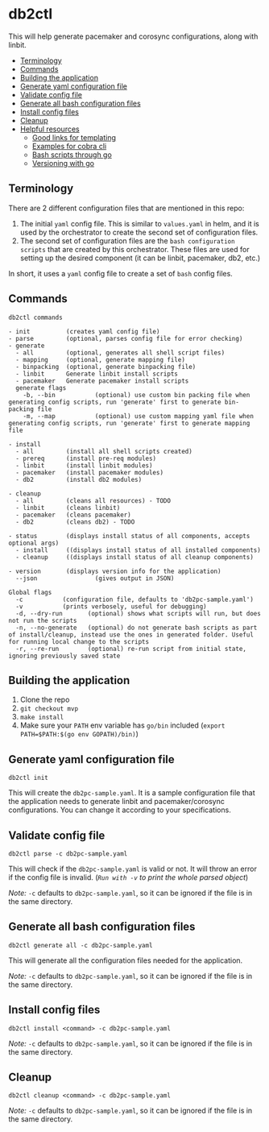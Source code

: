 # db2ctl

This will help generate pacemaker and corosync configurations, along with linbit.

<!-- @import "[TOC]" {cmd="toc" depthFrom=2 depthTo=6 orderedList=false} -->

<!-- code_chunk_output -->

- [Terminology](#terminology)
- [Commands](#commands)
- [Building the application](#building-the-application)
- [Generate yaml configuration file](#generate-yaml-configuration-file)
- [Validate config file](#validate-config-file)
- [Generate all bash configuration files](#generate-all-bash-configuration-files)
- [Install config files](#install-config-files)
- [Cleanup](#cleanup)
- [Helpful resources](#helpful-resources)
  - [Good links for templating](#good-links-for-templating)
  - [Examples for cobra cli](#examples-for-cobra-cli)
  - [Bash scripts through go](#bash-scripts-through-go)
  - [Versioning with go](#versioning-with-go)

<!-- /code_chunk_output -->

## Terminology

There are 2 different configuration files that are mentioned in this repo:

1. The initial `yaml` config file. This is similar to `values.yaml` in helm, and it is used by the orchestrator to create the second set of configuration files.
1. The second set of configuration files are the `bash configuration scripts` that are created by this orchestrator. These files are used for setting up the desired component (it can be linbit, pacemaker, db2, etc.)

In short, it uses a `yaml` config file to create a set of `bash` config files.

## Commands

```
db2ctl commands

- init          (creates yaml config file)
- parse         (optional, parses config file for error checking)
- generate
  - all         (optional, generates all shell script files)
  - mapping     (optional, generate mapping file)
  - binpacking  (optional, generate binpacking file)
  - linbit      Generate linbit install scripts
  - pacemaker   Generate pacemaker install scripts
  generate flags
    -b, --bin           (optional) use custom bin packing file when generating config scripts, run 'generate' first to generate bin-packing file
    -m, --map           (optional) use custom mapping yaml file when generating config scripts, run 'generate' first to generate mapping file

- install
  - all         (install all shell scripts created)
  - prereq      (install pre-req modules)
  - linbit      (install linbit modules)
  - pacemaker   (install pacemaker modules)
  - db2         (install db2 modules)

- cleanup
  - all         (cleans all resources) - TODO
  - linbit      (cleans linbit)
  - pacemaker   (cleans pacemaker)
  - db2         (cleans db2) - TODO

- status        (displays install status of all components, accepts optional args)
  - install     ((displays install status of all installed components)
  - cleanup     ((displays install status of all cleanup components)

- version       (displays version info for the application)
  --json                (gives output in JSON)

Global flags
  -c           (configuration file, defaults to 'db2pc-sample.yaml')
  -v           (prints verbosely, useful for debugging)
  -d, --dry-run       (optional) shows what scripts will run, but does not run the scripts
  -n, --no-generate   (optional) do not generate bash scripts as part of install/cleanup, instead use the ones in generated folder. Useful for running local change to the scripts
  -r, --re-run        (optional) re-run script from initial state, ignoring previously saved state

```

## Building the application

1. Clone the repo
1. `git checkout mvp`
1. `make install`
1. Make sure your `PATH` env variable has `go/bin` included (`export PATH=$PATH:$(go env GOPATH)/bin)`)

## Generate yaml configuration file

`db2ctl init`

This will create the `db2pc-sample.yaml`. It is a sample configuration file that the application needs to generate linbit and pacemaker/corosync configurations. You can change it according to your specifications.

## Validate config file

`db2ctl parse -c db2pc-sample.yaml`

This will check if the `db2pc-sample.yaml` is valid or not. It will throw an error if the config file is invalid.
(_`Run with -v` to print the whole parsed object_)

_Note:_ `-c` defaults to `db2pc-sample.yaml`, so it can be ignored if the file is in the same directory.

## Generate all bash configuration files

`db2ctl generate all -c db2pc-sample.yaml`

This will generate all the configuration files needed for the application.

_Note:_ `-c` defaults to `db2pc-sample.yaml`, so it can be ignored if the file is in the same directory.

## Install config files

`db2ctl install <command> -c db2pc-sample.yaml`

_Note:_ `-c` defaults to `db2pc-sample.yaml`, so it can be ignored if the file is in the same directory.

## Cleanup

`db2ctl cleanup <command> -c db2pc-sample.yaml`

_Note:_ `-c` defaults to `db2pc-sample.yaml`, so it can be ignored if the file is in the same directory.
